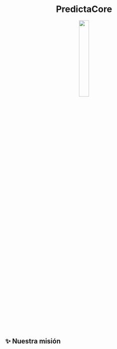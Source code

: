<h1 align="center"> PredictaCore </h1>
 
<p align="center">
  <img src="https://i.ibb.co/0jzrYC4v/In-Shot-20250802-082431055.png" width="25%">
</p>

#

## ✨ Nuestra misión  